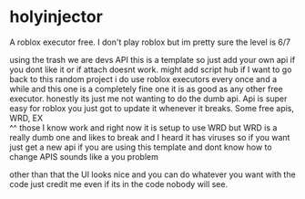 # holyinjector
A roblox executor free. I don't play roblox but im pretty sure the level is 6/7

using the trash we are devs API
this is a template so just add your own api if you dont like it or if attach doesnt work. 
might add script hub if I want to go back to this random project
i do use roblox executors every once and a while and this one is a completely fine one
it is as good as any other free executor. 
honestly its just me not wanting to do the dumb api.
Api is super easy for roblox you just got to update it whenever it breaks.
Some free apis, WRD, EX  
^^ those I know work and right now it is setup to use WRD but WRD is a really dumb one and likes to break and I heard it has viruses so if you want just get a new api
if you are using this template and dont know how to change APIS sounds like a you problem

other than that the UI looks nice and you can do whatever you want with the code
just credit me even if its in the code nobody will see.

